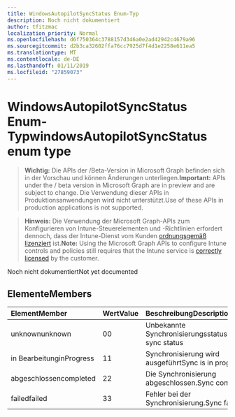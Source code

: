 ```yaml
---
title: WindowsAutopilotSyncStatus Enum-Typ
description: Noch nicht dokumentiert
author: tfitzmac
localization_priority: Normal
ms.openlocfilehash: d6f750364c3788157d346a0e2ad42942c4679a96
ms.sourcegitcommit: d2b3ca32602ffa76cc7925d7f4d1e2258e611ea5
ms.translationtype: MT
ms.contentlocale: de-DE
ms.lasthandoff: 01/11/2019
ms.locfileid: "27859073"
---
```

# <a name="windowsautopilotsyncstatus-enum-type"></a><span data-ttu-id="629a2-103">WindowsAutopilotSyncStatus Enum-Typ</span><span class="sxs-lookup"><span data-stu-id="629a2-103">windowsAutopilotSyncStatus enum type</span></span>

> <span data-ttu-id="629a2-104">**Wichtig:** Die APIs der /Beta-Version in Microsoft Graph befinden sich in der Vorschau und können Änderungen unterliegen.</span><span class="sxs-lookup"><span data-stu-id="629a2-104">**Important:** APIs under the / beta version in Microsoft Graph are in preview and are subject to change.</span></span> <span data-ttu-id="629a2-105">Die Verwendung dieser APIs in Produktionsanwendungen wird nicht unterstützt.</span><span class="sxs-lookup"><span data-stu-id="629a2-105">Use of these APIs in production applications is not supported.</span></span>

> <span data-ttu-id="629a2-106">**Hinweis:** Die Verwendung der Microsoft Graph-APIs zum Konfigurieren von Intune-Steuerelementen und -Richtlinien erfordert dennoch, dass der Intune-Dienst vom Kunden [ordnungsgemäß lizenziert](https://go.microsoft.com/fwlink/?linkid=839381) ist.</span><span class="sxs-lookup"><span data-stu-id="629a2-106">**Note:** Using the Microsoft Graph APIs to configure Intune controls and policies still requires that the Intune service is [correctly licensed](https://go.microsoft.com/fwlink/?linkid=839381) by the customer.</span></span>

<span data-ttu-id="629a2-107">Noch nicht dokumentiert</span><span class="sxs-lookup"><span data-stu-id="629a2-107">Not yet documented</span></span>
## <a name="members"></a><span data-ttu-id="629a2-108">Elemente</span><span class="sxs-lookup"><span data-stu-id="629a2-108">Members</span></span>
|<span data-ttu-id="629a2-109">Element</span><span class="sxs-lookup"><span data-stu-id="629a2-109">Member</span></span>|<span data-ttu-id="629a2-110">Wert</span><span class="sxs-lookup"><span data-stu-id="629a2-110">Value</span></span>|<span data-ttu-id="629a2-111">Beschreibung</span><span class="sxs-lookup"><span data-stu-id="629a2-111">Description</span></span>|
|:---|:---|:---|
|<span data-ttu-id="629a2-112">unknown</span><span class="sxs-lookup"><span data-stu-id="629a2-112">unknown</span></span>|<span data-ttu-id="629a2-113">0</span><span class="sxs-lookup"><span data-stu-id="629a2-113">0</span></span>|<span data-ttu-id="629a2-114">Unbekannte Synchronisierungsstatus</span><span class="sxs-lookup"><span data-stu-id="629a2-114">Unknown sync status</span></span>|
|<span data-ttu-id="629a2-115">in Bearbeitung</span><span class="sxs-lookup"><span data-stu-id="629a2-115">inProgress</span></span>|<span data-ttu-id="629a2-116">1</span><span class="sxs-lookup"><span data-stu-id="629a2-116">1</span></span>|<span data-ttu-id="629a2-117">Synchronisierung wird ausgeführt</span><span class="sxs-lookup"><span data-stu-id="629a2-117">Sync is in progress</span></span>|
|<span data-ttu-id="629a2-118">abgeschlossen</span><span class="sxs-lookup"><span data-stu-id="629a2-118">completed</span></span>|<span data-ttu-id="629a2-119">2</span><span class="sxs-lookup"><span data-stu-id="629a2-119">2</span></span>|<span data-ttu-id="629a2-120">Die Synchronisierung abgeschlossen.</span><span class="sxs-lookup"><span data-stu-id="629a2-120">Sync completed.</span></span>|
|<span data-ttu-id="629a2-121">failed</span><span class="sxs-lookup"><span data-stu-id="629a2-121">failed</span></span>|<span data-ttu-id="629a2-122">3</span><span class="sxs-lookup"><span data-stu-id="629a2-122">3</span></span>|<span data-ttu-id="629a2-123">Fehler bei der Synchronisierung.</span><span class="sxs-lookup"><span data-stu-id="629a2-123">Sync failed.</span></span>|





